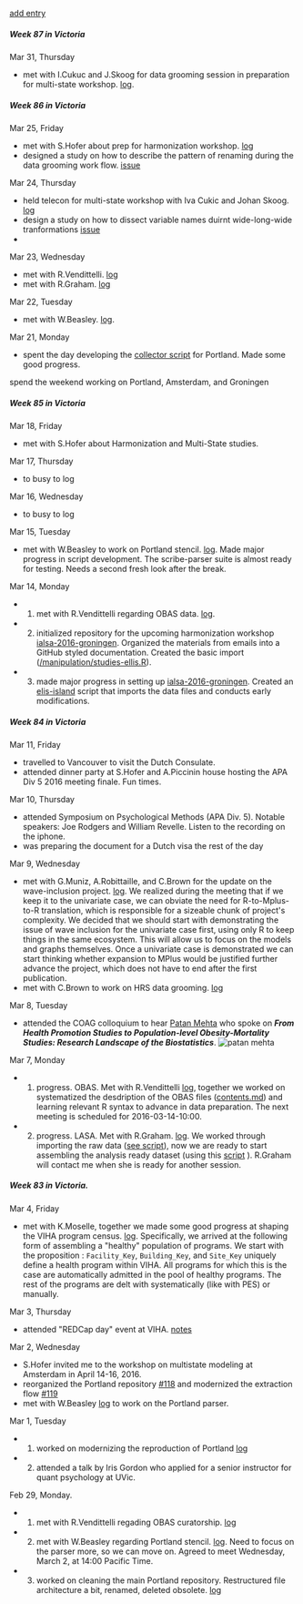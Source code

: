 [add entry](https://github.com/andkov/about/edit/master/2016/mar/README.md)

##### Week 87 in Victoria

Mar 31, Thursday
- met with I.Cukuc and J.Skoog for data grooming session in preparation for multi-state workshop. [log](https://github.com/IALSA/ialsa-2016-amsterdam/issues/9).


##### Week 86 in Victoria
Mar 25, Friday
- met with S.Hofer about prep for harmonization workshop. [log](https://github.com/IALSA/ialsa-2016-groningen/issues/3)
- designed a study on how to describe the pattern of renaming during the data grooming work flow. [issue](https://github.com/IALSA/ialsa-2016-groningen/issues/4)

Mar 24, Thursday
- held telecon for multi-state workshop with Iva Cukic and Johan Skoog. [log](https://github.com/IALSA/ialsa-2016-amsterdam/issues/6)
- design a study on how to dissect variable names duirnt wide-long-wide tranformations [issue](https://github.com/wibeasley/regex-class-2015/issues/7)
- 
Mar 23, Wednesday 
- met with R.Vendittelli. [log](https://github.com/IALSA/OBAS/issues/6) 
- met with R.Graham. [log](https://github.com/IALSA/LASA/issues/7)

Mar 22, Tuesday
- met with W.Beasley. [log](https://github.com/IALSA/ialsa-2015-portland-stencil/issues/40). 

Mar 21, Monday
- spent the day developing the [collector script](https://github.com/IALSA/IALSA-2015-Portland/blob/master/scripts/mplus/collect-results.R) for Portland. Made some good progress. 

spend the weekend working on Portland, Amsterdam, and Groningen


##### Week 85 in Victoria

Mar 18, Friday
- met with S.Hofer about Harmonization and Multi-State studies.   

Mar 17, Thursday
- to busy to log  

Mar 16, Wednesday
- to busy to log  

Mar 15, Tuesday 
- met with W.Beasley to work on Portland stencil. [log](https://github.com/IALSA/ialsa-2015-portland-stencil/issues/38). Made major progress in script development. The scribe-parser suite is almost ready for testing. Needs a second fresh look after the break. 

Mar 14, Monday  
- 1. met with R.Vendittelli regarding OBAS data. [log](https://github.com/IALSA/OBAS/issues/5).  
- 2. initialized repository for the upcoming harmonization workshop [ialsa-2016-groningen](https://github.com/IALSA/ialsa-2016-groningen). Organized the materials from emails into a GitHub styled documentation. Created the basic import ([/manipulation/studies-ellis.R](https://github.com/IALSA/ialsa-2016-groningen/blob/master/manipulation/studies-ellis.R)). 
- 3. made major progress in setting up [ialsa-2016-groningen](https://github.com/IALSA/ialsa-2016-groningen). Created an [elis-island](https://github.com/IALSA/ialsa-2016-groningen/blob/master/manipulation/0-ellis-island.R) script that imports the data files and conducts early modifications.


##### Week 84 in Victoria

Mar 11, Friday  
- travelled to Vancouver to visit the Dutch Consulate. 
- attended dinner party at S.Hofer and A.Piccinin house hosting the APA Div 5 2016 meeting finale. Fun times.   

Mar 10, Thursday
- attended  Symposium on Psychological Methods (APA	Div. 5). Notable speakers: Joe Rodgers and William Revelle. Listen to the recording on the iphone.    
- was preparing the document for a Dutch visa the rest of the day  

Mar 9, Wednesday
- met with G.Muniz, A.Robittaille, and C.Brown for the update on the wave-inclusion project. [log](https://github.com/IALSA/wave-inclusion/issues/16). We realized during the meeting that if we keep it to the univariate case, we can obviate the need for R-to-Mplus-to-R translation, which is responsible for a sizeable chunk of project's complexity. We decided that we should start with demonstrating the issue of wave inclusion for the univariate case first, using only R to keep things in the same ecosystem. This will allow us to focus on the models and graphs themselves. Once a univariate case is demonstrated we can start thinking whether expansion to MPlus would be justified further advance the project, which does not have to end after the first publication. 
- met with C.Brown to work on HRS data grooming. [log](https://github.com/IALSA/HRS/issues/5)

Mar 8, Tuesday
- attended the COAG colloquium to hear [Patan Mehta](http://www.norc.uab.edu/people/tmehta) who spoke on ***From Health Promotion Studies to Population-level Obesity-Mortality Studies: Research Landscape of the Biostatistics***. ![patan mehta](http://www.norc.uab.edu/sites/norc.uab.edu/files/people/TMehta/TMehta.jpg)

Mar 7, Monday
-  1. progress. OBAS.  Met with R.Vendittelli [log](https://github.com/IALSA/OBAS/issues/4), together we worked on systematized the desdription of the OBAS files ([contents.md](https://github.com/IALSA/OBAS/blob/master/data-unshared/contents.md)) and learning relevant R syntax to advance in data preparation.  The next meeting is scheduled for 2016-03-14-10:00.    
-  2. progress. LASA. Met with R.Graham. [log](https://github.com/IALSA/LASA/issues/6). We worked through importing the raw data ([see script](https://github.com/IALSA/LASA/blob/master/scripts/users/r-graham/0-import-raw-graham.R)), now we are ready to start assembling the analysis ready dataset (using this [script](https://github.com/IALSA/LASA/blob/master/scripts/users/r-graham/1-compose-dataframes-graham.R) ). R.Graham will contact me when she is ready for another session.  




##### Week 83 in Victoria.

Mar 4, Friday
- met with K.Moselle, together we made some good progress at shaping the VIHA program census. [log](https://github.com/IHACRU/viha-programs/issues/20). Specifically, we arrived at the following form of assembling a "healthy" population of programs. We start with the proposition : `Facility_Key`, `Building_Key`, and `Site_Key` uniquely define a health program within VIHA.  All programs for which this is the case are automatically admitted in the pool of healthy programs. The rest of the programs are delt with systematically (like with PES) or manually.   

Mar 3, Thursday
- attended "REDCap day" event at VIHA. [notes](https://github.com/andkov/about/blob/master/2016/mar/2016-03-03-notes.md)

Mar 2, Wednesday
- S.Hofer invited me to the workshop on multistate modeling at Amsterdam in April 14-16, 2016.  
- reorganized the Portland repository [#118]() and modernized the extraction flow [#119]()   
- met with W.Beasley [log](https://github.com/IALSA/IALSA-2015-Portland/issues/120) to work on the Portland parser. 

Mar 1, Tuesday
- 1. worked on modernizing the reproduction of Portland [log](https://github.com/IALSA/IALSA-2015-Portland/issues/119)
- 2. attended a talk by Iris Gordon who applied for a senior instructor for quant psychology at UVic. 

Feb 29, Monday. 
- 1. met with R.Vendittelli regading OBAS curatorship. [log](https://github.com/IALSA/OBAS/issues/2)  
- 2. met with W.Beasley regarding Portland stencil. [log](https://github.com/IALSA/ialsa-2015-portland-stencil/issues/28). Need to focus on the parser more, so we can move on. Agreed to meet Wednesday, March 2, at 14:00 Pacific Time.  
- 3. worked on cleaning the main Portland repository. Restructured file architecture a bit, renamed, deleted obsolete. [log](https://github.com/IALSA/IALSA-2015-Portland)
